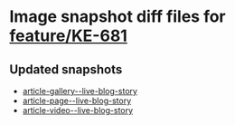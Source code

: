 # Image snapshot diff files for [feature/KE-681](https://github.com/brightsitesconsulting/standard-pwamp/pull/369)

## Updated snapshots
- [article-gallery--live-blog-story](./article-gallery--live-blog-story)
- [article-page--live-blog-story](./article-page--live-blog-story)
- [article-video--live-blog-story](./article-video--live-blog-story)
